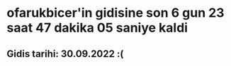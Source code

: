 # ofarukbicer'in gidisine son 6 gun 23 saat 47 dakika 05 saniye kaldi

## Gidis tarihi: 30.09.2022 :(